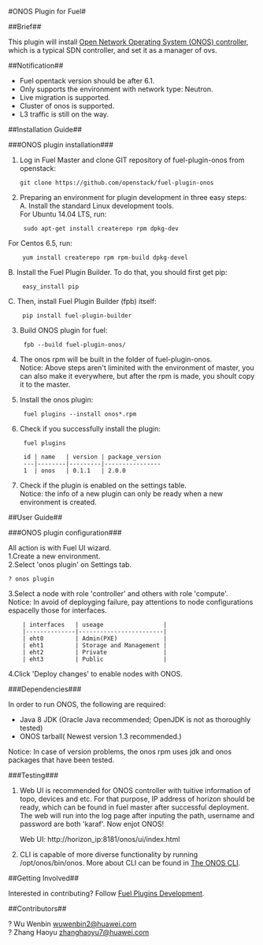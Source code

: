 #ONOS Plugin for Fuel#

##Brief##

This plugin will install [ Open Network Operating System (ONOS) controller](https://wiki.onosproject.org/display/ONOS/Wiki+Home), which is a typical SDN controller, and set it as a manager of ovs.


##Notification##


* Fuel opentack version should be after 6.1.
* Only supports the environment with network type: Neutron.
* Live migration is supported.
* Cluster of onos is supported.
* L3 traffic is still on the way.


##Installation Guide##


###ONOS plugin installation###


1.  Log in Fuel Master and clone GIT repository of fuel-plugin-onos from openstack:

        git clone https://github.com/openstack/fuel-plugin-onos

2. Preparing an environment for plugin development
in three easy steps:  
A. Install the standard Linux development tools.  
For Ubuntu 14.04 LTS, run:  

		sudo apt-get install createrepo rpm dpkg-dev  
For Centos 6.5, run:  

		yum install createrepo rpm rpm-build dpkg-devel  
B. Install the Fuel Plugin Builder. To do that, you should first get pip:

		easy_install pip  
C. Then, install Fuel Plugin Builder (fpb) itself:

        pip install fuel-plugin-builder
    
3. Build ONOS plugin for fuel:

        fpb --build fuel-plugin-onos/

4. The onos rpm will be built in the folder of fuel-plugin-onos.  
Notice: Above steps aren't liminited with the environment of master, you can also make it everywhere, but after the rpm is made, you shoult copy it to the master.

5. Install the onos plugin:

        fuel plugins --install onos*.rpm

6. Check if you successfully install the plugin:

        fuel plugins

        id | name   | version | package_version
        ---|--------|---------|----------------
        1  | onos   | 0.1.1   | 2.0.0

     
7. Check if the plugin is enabled on the settings table.      
Notice: the info of a new plugin can only be ready  when a new environment is created.


##User Guide##


###ONOS plugin configuration###


All action is with Fuel UI wizard.   
1.Create a new environment.   
2.Select 'onos plugin' on Settings tab.   

    ? onos plugin 

3.Select a node with role 'controller' and others with role 'compute'.  
Notice: In avoid of deployging failure, pay attentions to node configurations espacelly those for interfaces. 

        | interfaces   | useage                 |
        |--------------|------------------------|
        | eht0         | Admin(PXE)             |
        | eht1         | Storage and Management | 
        | eht2         | Private                | 
        | eht3         | Public                 | 

4.Click 'Deploy changes' to enable nodes with ONOS.  



###Dependencies###

In order to run ONOS, the following are required:  

- Java 8 JDK (Oracle Java recommended; OpenJDK is not as thoroughly tested)    
- ONOS tarball( Newest version 1.3 recommended.)

Notice: In case of version problems, the onos rpm uses jdk and onos packages that have been tested.

###Testing###

1. Web UI is recommended for ONOS controller with tuitive information of topo, devices and etc.
For that purpose, IP address of horizon should be ready, which can be found in fuel master after successful deployment. The web will run into the log page after inputing the path, username and password are both 'karaf'. Now enjot ONOS!

	Web UI: http://horizon_ip:8181/onos/ui/index.html 
2. CLI is capable of more diverse functionality by running /opt/onos/bin/onos. More about CLI can be found in [The ONOS CLI](
https://wiki.onosproject.org/display/ONOS/The+ONOS+CLI).


##Getting Involved##

Interested in contributing? Follow [Fuel Plugins Development](
https://wiki.openstack.org/wiki/Fuel/Plugins).

##Contributors##

?	Wu Wenbin <wuwenbin2@huawei.com>  
?	Zhang Haoyu <zhanghaoyu7@huawei.com>


